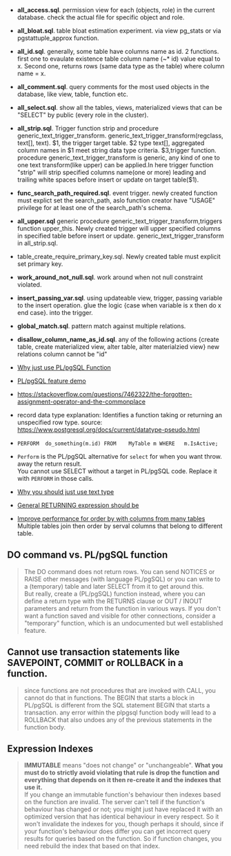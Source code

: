 
* **all_access.sql**. permission view for each (objects, role) in the current database. check the actual file for specific object and role.

* **all_bloat.sql**. table bloat estimation experiment. via view pg_stats or via pgstattuple_approx function. 

* **all_id.sql**. generally, some table have columns name as id. 2 functions. first one to evaulate existence table column name (~* id) value equal to x. Second one, returns rows (same data type as the table) where column name = x. 

* **all_comment.sql**. query comments for the most used objects in the database, like view, table, function etc.

* **all_select.sql**. show all the tables, views, materialized views that can be "SELECT" by public (every role in the cluster).

* **all_strip.sql**. Trigger function strip and procedure generic_text_trigger_transform. generic_text_trigger_transform(regclass, text[], text). $1, the trigger target table. $2 type text[], aggregated column names in $1 meet string data type criteria. $3,trigger function. procedure generic_text_trigger_transform is  generic, any kind of one to one text transform(like upper) can be applied.In here trigger function "strip" will strip specified columns name(one or more) leading and trailing white spaces before insert or update on target table($1).
* **func_search_path_required.sql**. event trigger. newly created function must explict set the search_path, aslo function creator have "USAGE" privilege for at least one of the search_path's schema.

* **all_upper.sql** generic procedure generic_text_trigger_transform,triggers function upper_this. Newly created trigger will upper specified  columns in specified table before insert or update. generic_text_trigger_transform in all_strip.sql.
* table_create_require_primary_key.sql. Newly created table must explicit set primary key.
* **work_around_not_null.sql**. work around when not null constraint violated.
* **insert_passing_var.sql**.    using updateable view, trigger, passing variable to the insert operation. glue the logic {case when variable is x then do x end case}. into the trigger.
* **global_match.sql**. pattern match against multiple relations.
* **disallow_column_name_as_id.sql**. any of the following actions {create table, create materialized view, alter table, alter materialzied view} new relations column cannot be "id"
* [Why just use PL/pgSQL Function](https://stackoverflow.com/questions/7510092/what-are-the-pros-and-cons-of-performing-calculations-in-sql-vs-in-your-applica/7518619#7518619)      
* [PL/pgSQL feature demo](https://stackoverflow.com/questions/7945932/how-to-return-result-of-a-select-inside-a-function-in-postgresql/7945958#7945958)           
* https://stackoverflow.com/questions/7462322/the-forgotten-assignment-operator-and-the-commonplace
* record data type explanation: Identifies a function taking or returning an unspecified row type. source: https://www.postgresql.org/docs/current/datatype-pseudo.html                
*  `PERFORM  do_something(m.id) FROM    MyTable m WHERE   m.IsActive;`
* `Perform`  is the PL/pgSQL alternative for `select` for when you want throw.
away the return result.   
 You cannot use SELECT without a target in PL/pgSQL code. Replace it with `PERFORM` in those calls. 
* [Why you should just use text type](https://stackoverflow.com/questions/10758149/cast-produces-returned-type-character-varying-does-not-match-expected-type-char)
* [General RETURNING expression should be](https://stackoverflow.com/questions/40864464/postgresql-pgadmin-error-return-cannot-have-a-parameter-in-function-returning-s)             
* [Improve performance for order by with columns from many tables](https://dba.stackexchange.com/questions/112679/improve-performance-for-order-by-with-columns-from-many-tables/112680#112680) Multiple tables join then order by serval columns that belong to different table.     

## DO command vs. PL/pgSQL function
> The DO command does not return rows. You can send NOTICES or RAISE other messages (with language PL/pgSQL) or you can write to a (temporary) table and later SELECT from it to get around this.           
>But really, create a (PL/pgSQL) function instead, where you can define a return type with the RETURNS clause or OUT / INOUT parameters and return from the function in various ways.
> If you don't want a function saved and visible for other connections, consider a "temporary" function, which is an undocumented but well established feature.

## Cannot use transaction statements like SAVEPOINT, COMMIT or ROLLBACK in a function.
>  since functions are not procedures that are invoked with CALL, you cannot do that in functions.
The BEGIN that starts a block in PL/pgSQL is different from the SQL statement BEGIN that starts a transaction.
any error within the plpgsql function body will lead to a ROLLBACK that also undoes any of the previous statements in the function body.

## Expression Indexes 
>**IMMUTABLE** means "does not change" or "unchangeable". **What you must do to
> strictly avoid violating that rule is drop the function and everything that
> depends on it then re-create it and the indexes that use it.**                                            
> If you change an immutable function's behaviour then indexes based on the function are invalid. The server can't tell if the function's behaviour has  changed or not; you might just have replaced it with an optimized version that has identical behaviour in every respect. So it won't invalidate the indexes for you, though perhaps it should, since if your function's behaviour does differ you can get incorrect query results for queries based on the function. So if function changes, you need rebuild the index that based on that index.                     
